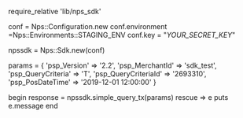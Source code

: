 require_relative 'lib/nps_sdk'

conf = Nps::Configuration.new
conf.environment =Nps::Environments::STAGING_ENV
conf.key = "_YOUR_SECRET_KEY_"

npssdk = Nps::Sdk.new(conf)

params = {
    'psp_Version' => '2.2',
    'psp_MerchantId' => 'sdk_test',
    'psp_QueryCriteria' => 'T',
    'psp_QueryCriteriaId' => '2693310',
    'psp_PosDateTime' => '2019-12-01 12:00:00'
}

begin 
    response = npssdk.simple_query_tx(params) 
rescue => e 
    puts e.message 
end 
